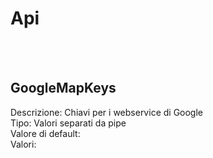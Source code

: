 # Api

<br><br> 

GoogleMapKeys 
---
Descrizione:  Chiavi per i webservice di Google <br> 
Tipo: Valori separati da pipe <br> 
Valore di default:  <br>
Valori:
<ul> 
</ul><br>

